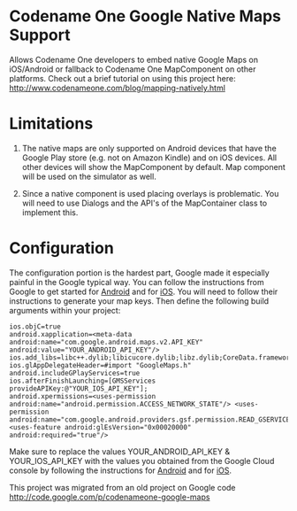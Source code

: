 # Codename One Google Native Maps Support

Allows Codename One developers to embed native Google Maps on iOS/Android or 
fallback to Codename One MapComponent on other platforms. 
Check out a brief tutorial on using this project here: 
http://www.codenameone.com/blog/mapping-natively.html 

# Limitations
1. The native maps are only supported on Android devices that have the Google Play store (e.g. not on Amazon Kindle) 
and on iOS devices. All other devices will show the MapComponent by default.
Map component will be used on the simulator as well.

2. Since a native component is used placing overlays is problematic. You will need to use Dialogs and the API's of the MapContainer class to implement this.

# Configuration
The configuration portion is the hardest part, Google made it especially painful in the Google typical way. 
You can follow the instructions from Google to get started for [Android](https://developers.google.com/maps/documentation/android/start)
and for [iOS](https://developers.google.com/maps/documentation/ios/start/).
You will need to follow their instructions to generate your map keys. Then define the following build arguments 
within your project: 

```
ios.objC=true
android.xapplication=<meta-data android:name="com.google.android.maps.v2.API_KEY" android:value="YOUR_ANDROID_API_KEY"/>
ios.add_libs=libc++.dylib;libicucore.dylib;libz.dylib;CoreData.framework;CoreText.framework;GLKit.framework;ImageIO.framework;SystemConfiguration.framework
ios.glAppDelegateHeader=#import "GoogleMaps.h"
android.includeGPlayServices=true
ios.afterFinishLaunching=[GMSServices provideAPIKey:@"YOUR_IOS_API_KEY"];
android.xpermissions=<uses-permission android:name="android.permission.ACCESS_NETWORK_STATE"/> <uses-permission android:name="com.google.android.providers.gsf.permission.READ_GSERVICES"/><uses-feature android:glEsVersion="0x00020000" android:required="true"/> 
```

Make sure to replace the values YOUR_ANDROID_API_KEY & YOUR_IOS_API_KEY with the values you 
obtained from the Google Cloud console by following the instructions for [Android](https://developers.google.com/maps/documentation/android/start) 
and for [iOS](https://developers.google.com/maps/documentation/ios/start/).


This project was migrated from an old project on Google code http://code.google.com/p/codenameone-google-maps
